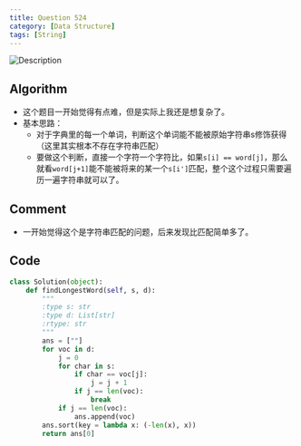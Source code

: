 ```yaml
---
title: Question 524
category: [Data Structure]
tags: [String]
---
```


![Description](../Assets/Figure/questio524.png)

## Algorithm

- 这个题目一开始觉得有点难，但是实际上我还是想复杂了。
- 基本思路：
  - 对于字典里的每一个单词，判断这个单词能不能被原始字符串s修饰获得（这里其实根本不存在字符串匹配）
  - 要做这个判断，直接一个字符一个字符比，如果`s[i] == word[j]`，那么就看`word[j+1]`能不能被将来的某一个`s[i']`匹配，整个这个过程只需要遍历一遍字符串就可以了。

## Comment

- 一开始觉得这个是字符串匹配的问题，后来发现比匹配简单多了。

## Code


```python
class Solution(object):
    def findLongestWord(self, s, d):
        """
        :type s: str
        :type d: List[str]
        :rtype: str
        """
        ans = [""]
        for voc in d:
            j = 0
            for char in s:
                if char == voc[j]:
                    j = j + 1
                if j == len(voc):
                    break
            if j == len(voc):
                ans.append(voc)
        ans.sort(key = lambda x: (-len(x), x))
        return ans[0]
```

